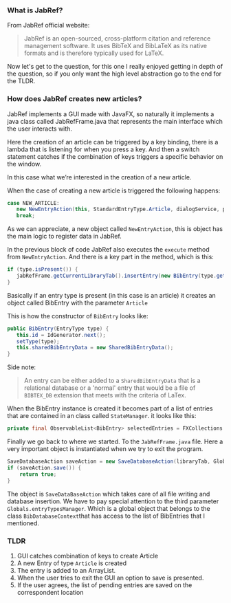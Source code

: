 ### What is JabRef?
From JabRef official website:
>JabRef is an open-sourced, cross-platform citation and reference management software. It uses BibTeX and BibLaTeX as its native formats and is therefore typically used for LaTeX.

Now let's get to the question, for this one I really enjoyed getting in depth of the question, so if you only want the high level abstraction go to the end for the TLDR.

### How does JabRef creates new articles?
JabRef implements a GUI made with JavaFX, so naturally it implements a java class called JabRefFrame.java that represents the main  interface which the user interacts with.

Here the creation of an article can be triggered by a key binding, there is a lambda that is listening for when you press a key. And then a switch statement catches if the combination of keys triggers a specific behavior on the window.

In this case what we’re interested in the creation of a new article.

When the case of creating a new article is triggered the following happens:
```java
case NEW_ARTICLE:
   new NewEntryAction(this, StandardEntryType.Article, dialogService, prefs, stateManager).execute();
   break;
```
As we can appreciate, a new object called  `NewEntryAction`, this is object has the main logic to register data in JabRef.

In the previous block of code JabRef also executes the `execute` method from `NewEntryAction`.
And there is a key part in the method, which is this:
```java
if (type.isPresent()) {
   jabRefFrame.getCurrentLibraryTab().insertEntry(new BibEntry(type.get()));
}
```
Basically if an entry type is present (in this case is an article) it creates an object called BibEntry with the parameter `Article`

This is how the constructor of `BibEntry` looks like:
```java
public BibEntry(EntryType type) {
   this.id = IdGenerator.next();
   setType(type);
   this.sharedBibEntryData = new SharedBibEntryData();
}
```
Side note:
> An entry can be either added to a `SharedBibEntryData` that is a relational database or a 'normal' entry that would be a file of `BIBTEX_DB` extension that meets with the criteria of LaTex.

When the BibEntry instance is created it becomes part of a list of entries that are contained in an class called `StateManager`. it looks like this:
```java
private final ObservableList<BibEntry> selectedEntries = FXCollections.observableArrayList();
```

Finally we go back to where we started. To the `JabRefFrame.java` file. Here a very important object is instantiated when we try to exit the program.
```java
SaveDatabaseAction saveAction = new SaveDatabaseAction(libraryTab, Globals.prefs, Globals.entryTypesManager);
if (saveAction.save()) {
    return true;
}
```
The object is `SaveDataBaseAction` which takes care of all file writing and database insertion. We have to pay special attention to the third parameter `Globals.entryTypesManager`. Which is a global object that belongs to the class `BibDatabaseContext`that has access to the list of BibEntries that I mentioned.


### TLDR
1.  GUI catches combination of keys to create Article
2.  A new Entry of type `Article` is created
3.  The entry is added to an ArrayList.
4.  When the user tries to exit the GUI an option to save is presented.
5.  If the user agrees, the list of pending entries are saved on the correspondent location
